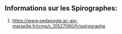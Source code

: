 ## Informations sur les Spirographes: 

1. https://www.pedagogie.ac-aix-marseille.fr/jcms/c_10527060/fr/spirographe
